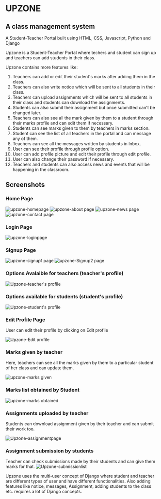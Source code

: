 # UPZONE 
## A class management system
A Student-Teacher Portal built using HTML, CSS, Javascript, Python and Django

Upzone is a Student-Teacher Portal where techers and student can sign up and teachers can add students in their class.

Upzone contains more features like:
1. Teachers can add or edit their student's marks after adding them in the class.
2. Teachers can also write notice which will be sent to all students in their class.
3. Teachers can upload assignments which will be sent to all students in their class and students can download the assignments.
4. Students can also submit their assignment but once submitted can't be changed later.
5. Teachers can also see all the mark given by them to a student through their marks profile and can edit them if necessary.
6. Students can see marks given to them by teachers in marks section.
7. Student can see the list of all teachers in the portal and can message any of them.
8. Teachers can see all the messages written by students in Inbox.
9. User can see their profile through profile option.
10. User can add profile picture and edit their profile through edit profile.
11. User can also change their password if necessary.
12. Teachers and students can also access news and events that will be happening in the classroom.

## Screenshots

### Home Page

![upzone-homepage](https://user-images.githubusercontent.com/59278577/85334196-73729680-b4f8-11ea-90b6-a42336e1d7dd.PNG)
![upzone-about page](https://user-images.githubusercontent.com/59278577/85334362-c2203080-b4f8-11ea-973c-e9ff6b481810.PNG)
![upzone-news page](https://user-images.githubusercontent.com/59278577/85334481-f398fc00-b4f8-11ea-88fc-ba3371076930.PNG)
![upzone-contact page](https://user-images.githubusercontent.com/59278577/85334481-f398fc00-b4f8-11ea-88fc-ba3371076930.PNG)


### Login Page

![upzone-loginpage](https://user-images.githubusercontent.com/59278577/85334573-1deab980-b4f9-11ea-86b9-4e1367e78057.PNG)
### Signup Page
![upzone-signup1 page](https://user-images.githubusercontent.com/59278577/85334481-f398fc00-b4f8-11ea-88fc-ba3371076930.PNG)
![upzone-Signup2 page](https://user-images.githubusercontent.com/59278577/85334481-f398fc00-b4f8-11ea-88fc-ba3371076930.PNG)



### Options Avalaible for teachers (teacher's profile)

![Upzone-teacher's profile](https://user-images.githubusercontent.com/59278577/85334843-8cc81280-b4f9-11ea-8162-2ac5756f3884.PNG)

### Options available for students (student's profile)

![Upzone-student's profile](https://user-images.githubusercontent.com/59278577/85336072-ac603a80-b4fb-11ea-87b5-a942ce294a2b.PNG)

### Edit Profile Page
User can edit their profile by clicking on Edit profile

![Upzone-Edit profile](https://user-images.githubusercontent.com/59278577/85335035-f34d3080-b4f9-11ea-9478-bc4632798eef.PNG)

### Marks given by teacher
Here, teachers can see all the marks given by them to a particular student of her class and can update them.

![upzone-marks given](https://user-images.githubusercontent.com/59278577/85335383-8d14dd80-b4fa-11ea-8257-797c5a0fe52a.PNG)

### Marks list obtained by Student

![upzone-marks obtained](https://user-images.githubusercontent.com/59278577/85335564-d6fdc380-b4fa-11ea-8219-09d40f96f8e7.PNG)

### Assignments uploaded by teacher
Students can download assignment given by their teacher and can submit their work too.

![Upzone-assignmentpage](https://user-images.githubusercontent.com/59278577/85335929-6c995300-b4fb-11ea-883d-48ab096dd89a.PNG)

### Assignment submission by students
Teacher can check submissions made by their students  and can give them marks for that.
![Upzone-submissionlist](https://user-images.githubusercontent.com/59278577/85335777-2e039880-b4fb-11ea-8d7d-0edc517ac11e.PNG)

Upzone uses the multi-user concept of Django where student and teacher are different types of user and have different functionalities.
Also adding features like notice, messages, Assignment, adding students to the class etc. requires a lot of Django concepts.

